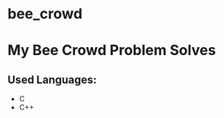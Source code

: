 # bee_crowd

<h1>
  My Bee Crowd Problem Solves
</h1>
<h2>Used Languages:</h2>
<p>
  <ul>
    <li>C</li>
    <li>C++</li>
  </ul>
</p>
